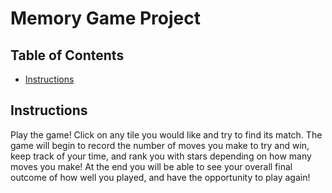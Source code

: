 # Memory Game Project

## Table of Contents

* [Instructions](#instructions)


## Instructions
Play the game!
Click on any tile you would like and try to find its match. The game will begin to record the number of moves you make to try and win, keep track of your time, and rank you with stars depending on 
how many moves you make!
At the end you will be able to see your overall final outcome of how well you played, and have the opportunity to play again!
